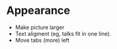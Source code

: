# Appearance
* Make picture larger
* Text aligment (eg, talks fit in one line).
* Move tabs (more) left
